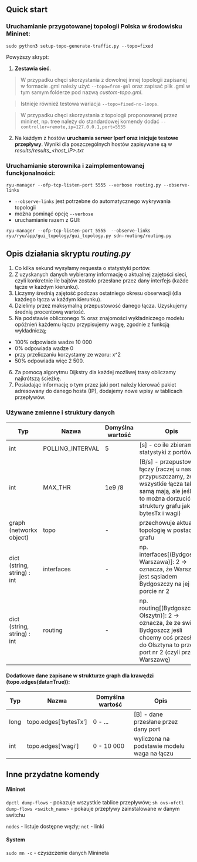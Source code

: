 ## Quick start

### Uruchamianie przygotowanej topologii Polska w środowisku Mininet:

`sudo python3 setup-topo-generate-traffic.py --topo=fixed` 

Powyższy skrypt:
1. **Zestawia sieć**.
> W przypadku chęci skorzystania z dowolnej innej topologii zapisanej w formacie .gml należy użyć `--topo=from-gml` oraz zapisać plik .gml w tym samym folderze pod nazwą *custom-topo.gml*.

> Istnieje również testowa wariacja `--topo=fixed-no-loops`.

> W przypadku chęci skorzystania z topologii proponowanej przez mininet, np. tree należy do standardowej komendy dodać `--controller=remote,ip=127.0.0.1,port=5555`
2. Na każdym z hostów **uruchamia serwer Iperf oraz inicjuje testowe przepływy**. Wyniki dla poszczególnych hostów zapisywane są w *results/results_<host_IP>.txt*


### Uruchamianie sterownika i zaimplementowanej funckjonalności:

`ryu-manager --ofp-tcp-listen-port 5555 --verbose routing.py --observe-links` 

* `--observe-links` jest potrzebne do automatycznego wykrywania topologii
* można pominąć opcję `--verbose`
* uruchamianie razem z GUI:

`ryu-manager --ofp-tcp-listen-port 5555  --observe-links ryu/ryu/app/gui_topology/gui_topology.py sdn-routing/routing.py`


## Opis działania skryptu *routing.py*

1. Co kilka sekund wysyłamy requesta o statystyki portów.
1. Z uzyskanych danych wybieramy informację o aktualnej zajętości sieci, czyli konkretnie ile bajtów zostało przesłane przez dany interfejs (każde łącze w każdym kierunku).
1. Liczymy średnią zajętość podczas ostatniego okresu obserwacji (dla każdego łącza w każdym kierunku).
1. Dzielimy przez maksymalną przepustowość danego łącza. Uzyskujemy średnią procentową wartość.
1. Na podstawie obliczonego % oraz znajomości wykładniczego modelu opóźnień każdemu łączu przypisujemy wagę, zgodnie z funkcją wykładniczą;
  - 100% odpowiada wadze 10 000
  - 0% odpowiada wadze 0
  - przy przeliczaniu korzystamy ze wzoru: x^2
  - 50% odpowiada więc 2 500.
6. Za pomocą algorytmu Dijkstry dla każdej możliwej trasy obliczamy najkrótszą ścieżkę.
1. Posiadając informację o tym przez jaki port należy kierować pakiet adresowany do danego hosta (IP), dodajemy nowe wpisy w tablicach przepływów.


### Używane zmienne i struktury danych

| Typ  | Nazwa | Domyślna wartość | Opis |
| ------------- | ------------- | ------------- | ------------- |
| int  | POLLING_INTERVAL  | 5 | [s] - co ile zbieramy statystyki z portów |
| int | MAX_THR | 1e9 /8 | [B/s] - przepustowość łączy (raczej u nas przypuszczamy, że wszystkie łącza taką samą mają, ale jeśli nie to można dorzucić do struktury grafu jak bytesTx i wagi) |
| graph (networkx object) | topo | - | przechowuje aktualną topologię w postaci grafu |
| dict (string, string) : int | interfaces | - | np. interfaces[(Bydgoszcz, Warszawa)]: 2 -> oznacza, że Warszawa jest sąsiadem Bydgoszczy na jej porcie nr 2 |
| dict (string, string) : int | routing | - | np. routing[(Bydgoszcz, Olszytn)]: 2 -> oznacza, że ze switcha Bydgoszcz jeśli chcemy coś przesłać do Olsztyna to przez port nr 2 (czyli przez Warszawę) |


#### Dodatkowe dane zapisane w strukturze graph dla krawędzi (topo.edges(data=True)):
| Typ  | Nazwa | Domyślna wartość | Opis |
| ------------- | ------------- | ------------- | ------------- |
| long | topo.edges[‘bytesTx’] | 0 - ... | [B] - dane przesłane przez dany port |
| int | topo.edges[‘wagi’] | 0 - 10 000 | wyliczona na podstawie modelu waga na łączu |


## Inne przydatne komendy

#### Mininet

`dpctl dump-flows` - pokazuje wszystkie tablice przepływów; `sh ovs-ofctl dump-flows <switch_name>` - pokauje przepływy zainstalowane w danym switchu

`nodes` - listuje dostępne węzły; `net` - linki

#### System

`sudo mn -c` - czyszczenie danych Minineta

